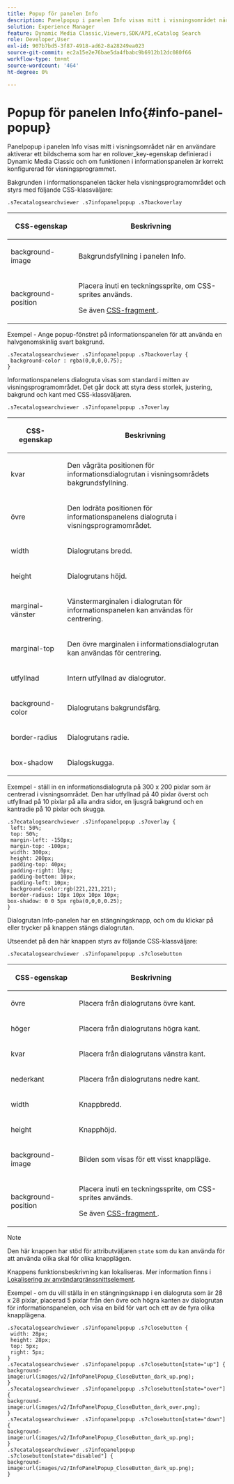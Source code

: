 ```yaml
---
title: Popup för panelen Info
description: Panelpopup i panelen Info visas mitt i visningsområdet när en användare aktiverar ett bildschema som har en rollover_key-egenskap definierad i Dynamic Media Classic och om funktionen i informationspanelen är korrekt konfigurerad för visningsprogrammet.
solution: Experience Manager
feature: Dynamic Media Classic,Viewers,SDK/API,eCatalog Search
role: Developer,User
exl-id: 907b7bd5-3f87-4918-ad62-8a28249ea023
source-git-commit: ec2a15e2e76bae5da4fbabc9b6912b12dc080f66
workflow-type: tm+mt
source-wordcount: '464'
ht-degree: 0%

---
```


# Popup för panelen Info{#info-panel-popup}

Panelpopup i panelen Info visas mitt i visningsområdet när en användare aktiverar ett bildschema som har en rollover_key-egenskap definierad i Dynamic Media Classic och om funktionen i informationspanelen är korrekt konfigurerad för visningsprogrammet.

Bakgrunden i informationspanelen täcker hela visningsprogramområdet och styrs med följande CSS-klassväljare:

`.s7ecatalogsearchviewer .s7infopanelpopup .s7backoverlay`

<table id="table_94EE3F5BBE4547C0B4943471CEE7EDE4"> 
 <thead> 
  <tr> 
   <th colname="col1" class="entry"> <p> CSS-egenskap </p> </th> 
   <th colname="col2" class="entry"> <p>Beskrivning </p> </th> 
  </tr> 
 </thead>
 <tbody> 
  <tr> 
   <td colname="col1"> <p> <span class="codeph"> background-image </span> </p> </td> 
   <td colname="col2"> <p>Bakgrundsfyllning i panelen Info. </p> </td> 
  </tr> 
  <tr> 
   <td colname="col1"> <p> <span class="codeph"> background-position </span> </p> </td> 
   <td colname="col2"> <p> Placera inuti en teckningssprite, om CSS-sprites används.</p> <p>Se även <a href="../../../c-html5-s7-aem-asset-viewers/c-html5-ecatsearch-viewer-about/c-html5-ecatsearch-viewer-customizingviewer/c-html5-ecatsearch-viewer-customizingviewer.md#section-9d570f95eb2443aca74c1b02f6e89aff" format="dita" scope="local"> CSS-fragment </a>. </p> </td> 
  </tr> 
 </tbody> 
</table>

Exempel - Ange popup-fönstret på informationspanelen för att använda en halvgenomskinlig svart bakgrund.

```
.s7ecatalogsearchviewer .s7infopanelpopup .s7backoverlay { 
 background-color : rgba(0,0,0,0.75); 
}
```

Informationspanelens dialogruta visas som standard i mitten av visningsprogramområdet. Det går dock att styra dess storlek, justering, bakgrund och kant med CSS-klassväljaren.

`.s7ecatalogsearchviewer .s7infopanelpopup .s7overlay`

<table id="table_4E666A03A3D44CEEA72225113553AB3F"> 
 <thead> 
  <tr> 
   <th colname="col1" class="entry"> <p> CSS-egenskap </p> </th> 
   <th colname="col2" class="entry"> <p>Beskrivning </p> </th> 
  </tr> 
 </thead>
 <tbody> 
  <tr> 
   <td colname="col1"> <p> <span class="codeph"> kvar </span> </p> </td> 
   <td colname="col2"> <p>Den vågräta positionen för informationsdialogrutan i visningsområdets bakgrundsfyllning. </p> </td> 
  </tr> 
  <tr> 
   <td colname="col1"> <p> <span class="codeph"> övre </span> </p> </td> 
   <td colname="col2"> <p>Den lodräta positionen för informationspanelens dialogruta i visningsprogramområdet. </p> </td> 
  </tr> 
  <tr> 
   <td colname="col1"> <p> <span class="codeph"> width </span> </p> </td> 
   <td colname="col2"> <p>Dialogrutans bredd. </p> </td> 
  </tr> 
  <tr> 
   <td colname="col1"> <p> <span class="codeph"> height </span> </p> </td> 
   <td colname="col2"> <p>Dialogrutans höjd. </p> </td> 
  </tr> 
  <tr> 
   <td colname="col1"> <p> <span class="codeph"> marginal-vänster </span> </p> </td> 
   <td colname="col2"> <p>Vänstermarginalen i dialogrutan för informationspanelen kan användas för centrering. </p> </td> 
  </tr> 
  <tr> 
   <td colname="col1"> <p> <span class="codeph"> marginal-top </span> </p> </td> 
   <td colname="col2"> <p>Den övre marginalen i informationsdialogrutan kan användas för centrering. </p> </td> 
  </tr> 
  <tr> 
   <td colname="col1"> <p> <span class="codeph"> utfyllnad </span> </p> </td> 
   <td colname="col2"> <p>Intern utfyllnad av dialogrutor. </p> </td> 
  </tr> 
  <tr> 
   <td colname="col1"> <p> <span class="codeph"> background-color </span> </p> </td> 
   <td colname="col2"> <p>Dialogrutans bakgrundsfärg. </p> </td> 
  </tr> 
  <tr> 
   <td colname="col1"> <p> <span class="codeph"> border-radius </span> </p> </td> 
   <td colname="col2"> <p>Dialogrutans radie. </p> </td> 
  </tr> 
  <tr> 
   <td colname="col1"> <p> <span class="codeph"> box-shadow </span> </p> </td> 
   <td colname="col2"> <p>Dialogskugga. </p> </td> 
  </tr> 
 </tbody> 
</table>

Exempel - ställ in en informationsdialogruta på 300 x 200 pixlar som är centrerad i visningsområdet. Den har utfyllnad på 40 pixlar överst och utfyllnad på 10 pixlar på alla andra sidor, en ljusgrå bakgrund och en kantradie på 10 pixlar och skugga.

```
.s7ecatalogsearchviewer .s7infopanelpopup .s7overlay { 
 left: 50%; 
 top: 50%; 
 margin-left: -150px; 
 margin-top: -100px; 
 width: 300px; 
 height: 200px; 
 padding-top: 40px; 
 padding-right: 10px; 
 padding-bottom: 10px; 
 padding-left: 10px; 
 background-color:rgb(221,221,221); 
 border-radius: 10px 10px 10px 10px; 
box-shadow: 0 0 5px rgba(0,0,0,0.25);  
}
```

Dialogrutan Info-panelen har en stängningsknapp, och om du klickar på eller trycker på knappen stängs dialogrutan.

Utseendet på den här knappen styrs av följande CSS-klassväljare:

`.s7ecatalogsearchviewer .s7infopanelpopup .s7closebutton`

<table id="table_2C8D322F57114A72B43053CB4539C65C"> 
 <thead> 
  <tr> 
   <th colname="col1" class="entry"> <p> CSS-egenskap </p> </th> 
   <th colname="col2" class="entry"> <p>Beskrivning </p> </th> 
  </tr> 
 </thead>
 <tbody> 
  <tr> 
   <td colname="col1"> <p> <span class="codeph"> övre </span> </p> </td> 
   <td colname="col2"> <p>Placera från dialogrutans övre kant. </p> </td> 
  </tr> 
  <tr> 
   <td colname="col1"> <p> <span class="codeph"> höger </span> </p> </td> 
   <td colname="col2"> <p>Placera från dialogrutans högra kant. </p> </td> 
  </tr> 
  <tr> 
   <td colname="col1"> <p> <span class="codeph"> kvar </span> </p> </td> 
   <td colname="col2"> <p>Placera från dialogrutans vänstra kant. </p> </td> 
  </tr> 
  <tr> 
   <td colname="col1"> <p> <span class="codeph"> nederkant </span> </p> </td> 
   <td colname="col2"> <p>Placera från dialogrutans nedre kant. </p> </td> 
  </tr> 
  <tr> 
   <td colname="col1"> <p> <span class="codeph"> width </span> </p> </td> 
   <td colname="col2"> <p>Knappbredd. </p> </td> 
  </tr> 
  <tr> 
   <td colname="col1"> <p> <span class="codeph"> height </span> </p> </td> 
   <td colname="col2"> <p>Knapphöjd. </p> </td> 
  </tr> 
  <tr> 
   <td colname="col1"> <p> <span class="codeph"> background-image </span> </p> </td> 
   <td colname="col2"> <p>Bilden som visas för ett visst knappläge. </p> </td> 
  </tr> 
  <tr> 
   <td colname="col1"> <p> <span class="codeph"> background-position </span> </p> </td> 
   <td colname="col2"> <p> Placera inuti en teckningssprite, om CSS-sprites används. </p> <p>Se även <a href="../../../c-html5-s7-aem-asset-viewers/c-html5-ecatsearch-viewer-about/c-html5-ecatsearch-viewer-customizingviewer/c-html5-ecatsearch-viewer-customizingviewer.md#section-9d570f95eb2443aca74c1b02f6e89aff" format="dita" scope="local"> CSS-fragment </a>. </p> </td> 
  </tr> 
 </tbody> 
</table>

>[!NOTE]
>
>Den här knappen har stöd för attributväljaren `state` som du kan använda för att använda olika skal för olika knapplägen.

Knappens funktionsbeskrivning kan lokaliseras. Mer information finns i [Lokalisering av användargränssnittselement](../../../c-html5-s7-aem-asset-viewers/c-html5-20-ecatalog-viewer-about/c-html5-20-ecatalog-viewer-localization.md#concept-cbfc39344c494eb7b9f6a272cff0cc74).

Exempel - om du vill ställa in en stängningsknapp i en dialogruta som är 28 x 28 pixlar, placerad 5 pixlar från den övre och högra kanten av dialogrutan för informationspanelen, och visa en bild för vart och ett av de fyra olika knapplägena.

```
.s7ecatalogsearchviewer .s7infopanelpopup .s7closebutton { 
 width: 28px; 
 height: 28px; 
 top: 5px; 
 right: 5px; 
} 
.s7ecatalogsearchviewer .s7infopanelpopup .s7closebutton[state="up"] { 
background-image:url(images/v2/InfoPanelPopup_CloseButton_dark_up.png); 
} 
.s7ecatalogsearchviewer .s7infopanelpopup .s7closebutton[state="over"] { 
background-image:url(images/v2/InfoPanelPopup_CloseButton_dark_over.png); 
} 
.s7ecatalogsearchviewer .s7infopanelpopup .s7closebutton[state="down"] { 
background-image:url(images/v2/InfoPanelPopup_CloseButton_dark_up.png); 
} 
.s7ecatalogsearchviewer .s7infopanelpopup .s7closebutton[state="disabled"] { 
background-image:url(images/v2/InfoPanelPopup_CloseButton_dark_up.png); 
}
```
